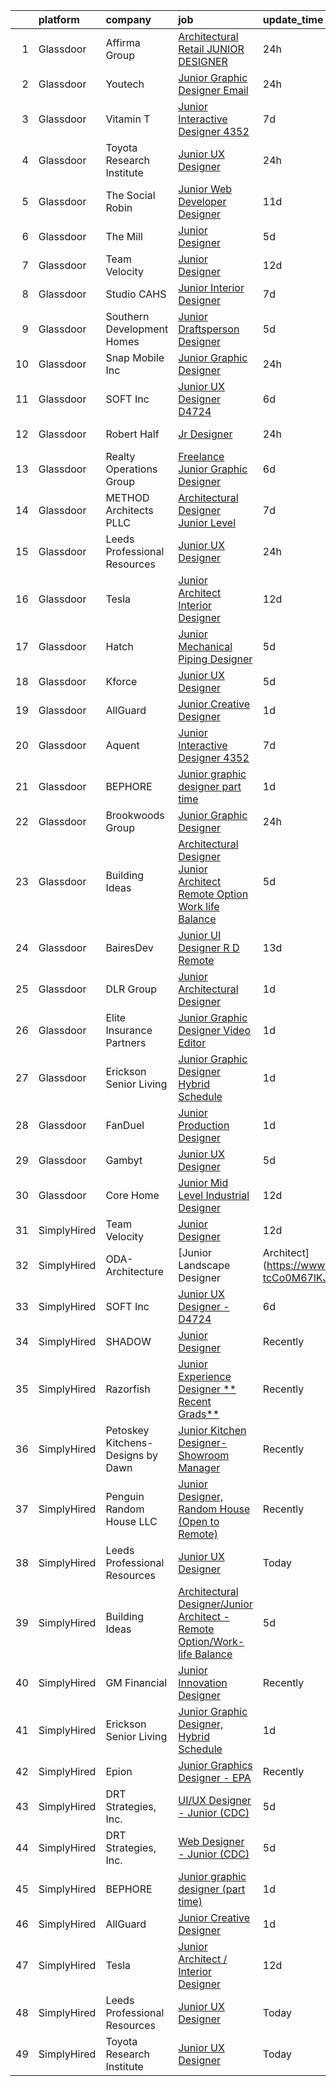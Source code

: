 

|    | platform    | company                            | job                                                                                                                                                                                                                                                                                                                                                                                                                                                                                                                                                                                                                                                                                                                                                                                                                                                                                                                                                                                | update_time   | location            |
|---:|:------------|:-----------------------------------|:-----------------------------------------------------------------------------------------------------------------------------------------------------------------------------------------------------------------------------------------------------------------------------------------------------------------------------------------------------------------------------------------------------------------------------------------------------------------------------------------------------------------------------------------------------------------------------------------------------------------------------------------------------------------------------------------------------------------------------------------------------------------------------------------------------------------------------------------------------------------------------------------------------------------------------------------------------------------------------------|:--------------|:--------------------|
|  1 | Glassdoor   | Affirma Group                      | [Architectural Retail   JUNIOR DESIGNER](https://www.glassdoor.com/partner/jobListing.htm?pos=124&ao=1136043&s=58&guid=00000183a70354a49468f318d58a4968&src=GD_JOB_AD&t=SR&vt=w&ea=1&cs=1_d4ced510&cb=1664954357346&jobListingId=1008184450261&jrtk=3-0-1gejg6l67itn7801-1gejg6l6mjfkm800-fad9a967ed286eab-)                                                                                                                                                                                                                                                                                                                                                                                                                                                                                                                                                                                                                                                                       | 24h           | New York, NY        |
|  2 | Glassdoor   | Youtech                            | [Junior Graphic Designer   Email](https://www.glassdoor.com/partner/jobListing.htm?pos=129&ao=1136043&s=58&guid=00000183a70354a49468f318d58a4968&src=GD_JOB_AD&t=SR&vt=w&ea=1&cs=1_f105c46a&cb=1664954357346&jobListingId=1008183538382&jrtk=3-0-1gejg6l67itn7801-1gejg6l6mjfkm800-bfa77df4337939d0-)                                                                                                                                                                                                                                                                                                                                                                                                                                                                                                                                                                                                                                                                              | 24h           | Lisle, IL           |
|  3 | Glassdoor   | Vitamin T                          | [Junior Interactive Designer  4352 ](https://www.glassdoor.com/partner/jobListing.htm?pos=115&ao=1110586&s=58&guid=00000183a70354a49468f318d58a4968&src=GD_JOB_AD&t=SR&vt=w&cs=1_d39affbe&cb=1664954357345&jobListingId=1008165450943&cpc=47CFDC01B3F81FAC&jrtk=3-0-1gejg6l67itn7801-1gejg6l6mjfkm800-45dbbc2ffe009176--6NYlbfkN0DMrcEu7yrtATojKJA7cEzGQ3FdRGWLh0CZQInL4ECGI6k5tN82kdM0cJmh4vC7GgggQDvIJaME93-siCc8CewYdoUSr6PBPqrEG1KDMMpBVW3MGgeniwtBM2cZMBedkwMam2HPc019PgExOQnT7OpD9fpgr0syFxiBw5Z7WHLau2I-YpNPYGkqqgKK0kvosZo5EMurcNM7MTQelAsNIVA8Xilw0cL3Ge6UzukOnnbewWP111ntXb-QUlBXQtLd9XDsGU4tkDxgj6U75QqRNi9lDsXRWrahOsAqVYii6fu9JnTtbKpiGbKqmP-5gXGas1OOs2eoMSZNQN-Z28VQ6b1iZad_OWMSVSFPPqdzr2Z4V4NE0sZv2yDs4ozxwoUTMdbmTr8Up4GiZqNi--sZ82mcGm_xh_iQ9UkO8Pt7Prg2xmlOppLAi3Xb96S4yA8FCjB8brpJErctt45LEaTvfjGBx5UjenDb6Qg-Oolg2_ZzA0gTecc4aO5n)                                                                                                                           | 7d            | Santa Monica, CA    |
|  4 | Glassdoor   | Toyota Research Institute          | [Junior UX Designer](https://www.glassdoor.com/partner/jobListing.htm?pos=101&ao=1110586&s=58&guid=00000183a70354a49468f318d58a4968&src=GD_JOB_AD&t=SR&vt=w&ea=1&cs=1_57f6f216&cb=1664954357343&jobListingId=1008184893847&cpc=F583A5AE0DDDFE3A&jrtk=3-0-1gejg6l67itn7801-1gejg6l6mjfkm800-738fbb5f364f3fa5--6NYlbfkN0DSgjPPcnEdvoK3uuxfISLALE6pB1FR7YSHOr_tSg5_QGIhoz_2VqUepdcKLBLI_zQShar7STHCaw-AtKl-iq5Fos__H5e0b0GWrXIJlPndMOlN7XLUCqH9lO0KcOMT6Zz52wikL2GuVfS-d9a2yjtC23_S3xCFA-rXgUExTSooHDrJEpP3y_kx6SGYD8ekZ-iRnPgsZqUL1HS593vdRZh1guEobEoMq_9TLCLzRfyWGI9ZPKfqMgQHUYXImFGqppVv89HWcW51L0M-13QbpEw0XaZemSurTwHXVcy-2qTgJpvK-JT05tDzQc5zasC_RYsTEdsUmZPoC8klYevZMnKkfesHIIQnoq0kcNYARZJh5_11BHoInj5ydTWuo3-tlC7-MATBnX134D7ECxa-nxgJ7Lb2XPbo94U71okjyisCSf5Yjqaf1SrEoxd71rkKhmH5lWl2zj4ZDZkzGhU0eBnKSmtlhhe-gUA6xMpkE9IGxQcFdUzoiO2-L4n6tvtNJ8lMWH5AZfuxZWFu5Iet49RrGsARKa-yTHe9eD27eD6W_BkdTMhKYjn31Q26KR0co_GuaVi-tzG2xOZNy3awScdp)                                      | 24h           | Los Altos, CA       |
|  5 | Glassdoor   | The Social Robin                   | [Junior Web Developer Designer](https://www.glassdoor.com/partner/jobListing.htm?pos=110&ao=1110586&s=58&guid=00000183a70354a49468f318d58a4968&src=GD_JOB_AD&t=SR&vt=w&ea=1&cs=1_1bd6ade6&cb=1664954357345&jobListingId=1008158385207&cpc=FAE5E775D180B2FB&jrtk=3-0-1gejg6l67itn7801-1gejg6l6mjfkm800-a4700ca198d49a1e--6NYlbfkN0BVEiCwtio_zq3mOGmhG3aHdQny94tlzy-k67z9IkphDraalBvzlH_uzJy8THcCVP2waJSd3yiwSETxdtK4p7WGdYe6iEdQIgLTJgRkgtmaAG-Ira_mL4q6O-3H-ODYq0f377Ah1rO660J0oLi7zvjCMqIM9s-nWo1gLlJP3or2dewY9edJ01451bpvce_yHEeZlDKeoRgec4L-a9yZkySbj5QdbUTcNPWdPjMpISfko2Lo1V05X8K6qnVd81sUv4zUJgfl9TsdyPGmdGKeGM6CVQXbvmu7VTrB7JggD6yd_G81HY8AGeA40tX_BbKCWPoBM01IvWc9pr8AD4q2UP6wvGQImFx2bHnhRocARTczY9OG3VkXfNEAy0xjPR_EXxmts5EssCYfliFHs-WIsV5hmK8GlEOj_aqZNGoCpfYgfyAX3q72cAiopcI1rd0wHcwBv_swQAPR0WHl-DDj5g8Z1RV__6P9f5Yfnru5589UJbD49EmOK260TXRMNpirEHuOHewUDCJTuddNxK-dP-wY)                                                                                           | 11d           | Dallas, TX          |
|  6 | Glassdoor   | The Mill                           | [Junior Designer](https://www.glassdoor.com/partner/jobListing.htm?pos=127&ao=1136043&s=58&guid=00000183a70354a49468f318d58a4968&src=GD_JOB_AD&t=SR&vt=w&ea=1&cs=1_3ec48a30&cb=1664954357346&jobListingId=1008172673054&jrtk=3-0-1gejg6l67itn7801-1gejg6l6mjfkm800-1a6e140fb066fe51-)                                                                                                                                                                                                                                                                                                                                                                                                                                                                                                                                                                                                                                                                                              | 5d            | Chicago, IL         |
|  7 | Glassdoor   | Team Velocity                      | [Junior Designer](https://www.glassdoor.com/partner/jobListing.htm?pos=122&ao=1136043&s=58&guid=00000183a70354a49468f318d58a4968&src=GD_JOB_AD&t=SR&vt=w&ea=1&cs=1_74b23044&cb=1664954357346&jobListingId=1008156664488&jrtk=3-0-1gejg6l67itn7801-1gejg6l6mjfkm800-158a96fec4a60011-)                                                                                                                                                                                                                                                                                                                                                                                                                                                                                                                                                                                                                                                                                              | 12d           | Remote              |
|  8 | Glassdoor   | Studio CAHS                        | [Junior Interior Designer](https://www.glassdoor.com/partner/jobListing.htm?pos=103&ao=1110586&s=58&guid=00000183a70354a49468f318d58a4968&src=GD_JOB_AD&t=SR&vt=w&ea=1&cs=1_5b437f34&cb=1664954357343&jobListingId=1008165933467&cpc=235F38378B0CF412&jrtk=3-0-1gejg6l67itn7801-1gejg6l6mjfkm800-a01a5fd29f97d5c4--6NYlbfkN0DI5hppOxWOBgc174CRcwCmRLsHO3FD312RuL3u3fOfFBm2g3QpF4lgnho_ExlUiGkhkr70htCxpGbDgmcJR9_63K7l6s2u-FTfni3c7wjkBfzyRznSnZAaU-Ca0kRfKpIFXjn1Crtz2B2Yu-4kctoevK_Au9y-5ZC5vwDwulv-simWz9TDG3D9WfyyjwlKQSJUgADcSxTsYC11VxnWhqYkUsy5Dpwd46uCeavkwg4_W0LHC6mN3CncVhdufLpwTQbP8HdlGBvnNWDM205n8KyVAig8Oe_DQsTSrXqOd5focJgYe6255rpzlFurrhZiDt1wpf5MOFspvaGDwG0pQkbvW51LGBo2vPAIirFIuPUUqXleO6riY-7BZFqncgd3B3jdH15PWqDXHm7CiZl7ungrcyvBQfuF2DQ6xUqX0CYNIut4EFYLA-yZfmA_5q3gmMv47vQgLH1RE0UbNaeJRoo4aCoYg5VYyRLy5AKD_qvt1461-7Jd6-kQCtz08X4sfAsmb0QP_upoB0Br6WmxFiZy)                                                                                                | 7d            | New York, NY        |
|  9 | Glassdoor   | Southern Development Homes         | [Junior Draftsperson Designer](https://www.glassdoor.com/partner/jobListing.htm?pos=121&ao=1136043&s=58&guid=00000183a70354a49468f318d58a4968&src=GD_JOB_AD&t=SR&vt=w&ea=1&cs=1_284440db&cb=1664954357346&jobListingId=1008171027254&jrtk=3-0-1gejg6l67itn7801-1gejg6l6mjfkm800-e982a287aa41a65c-)                                                                                                                                                                                                                                                                                                                                                                                                                                                                                                                                                                                                                                                                                 | 5d            | Charlottesville, VA |
| 10 | Glassdoor   | Snap  Mobile  Inc                  | [Junior Graphic Designer](https://www.glassdoor.com/partner/jobListing.htm?pos=126&ao=1136043&s=58&guid=00000183a70354a49468f318d58a4968&src=GD_JOB_AD&t=SR&vt=w&ea=1&cs=1_33b09553&cb=1664954357346&jobListingId=1008184515361&jrtk=3-0-1gejg6l67itn7801-1gejg6l6mjfkm800-76d0e8af46a2e9a0-)                                                                                                                                                                                                                                                                                                                                                                                                                                                                                                                                                                                                                                                                                      | 24h           | Seattle, WA         |
| 11 | Glassdoor   | SOFT Inc                           | [Junior UX Designer   D4724](https://www.glassdoor.com/partner/jobListing.htm?pos=125&ao=1136043&s=58&guid=00000183a70354a49468f318d58a4968&src=GD_JOB_AD&t=SR&vt=w&ea=1&cs=1_1839f691&cb=1664954357346&jobListingId=1008168032948&jrtk=3-0-1gejg6l67itn7801-1gejg6l6mjfkm800-abeb21ce7308843c-)                                                                                                                                                                                                                                                                                                                                                                                                                                                                                                                                                                                                                                                                                   | 6d            | Remote              |
| 12 | Glassdoor   | Robert Half                        | [Jr Designer](https://www.glassdoor.com/partner/jobListing.htm?pos=114&ao=1110586&s=58&guid=00000183a70354a49468f318d58a4968&src=GD_JOB_AD&t=SR&vt=w&ea=1&cs=1_8a9288dd&cb=1664954357345&jobListingId=1008184379569&cpc=7AD1D84939BBEEF3&jrtk=3-0-1gejg6l67itn7801-1gejg6l6mjfkm800-a38844128a6d92fd--6NYlbfkN0CpzDdaQkua3np5pkmj49lKioZwmwxQ-yx5plwbYmV_M5JFnt4wdhB5iDa-Stjn2BymNY-nJpXKZh_DLn6ZjOGv1g-84sBPd4_4-rcE5i-klGwgdOEygYWNorwFB5JzCUJbr4aGy2NVRef30WzkEVKuEsRr7SWCqQp1SQsTUOBxM-FhaH-rfHSnSwnMTG8ywzzNcvdEp-XMgSPBEu418W3dAG-xAyMhr_Zk8PJvJ4iQwS8GHX9BnfJxDtYV_SeHl7v7EthKEXEUhbkBNhABRJ58g-0yOZpiyUgHzD4yjCdjSRf86lqMklB85552sp3eQWuw_FDsbgoykFgLdKK3xGAZMQ3etiv0DT6lSYBx8N83tP4QH9skDDFHj6_K5APQTT4qOU2-oNAv3Y8AX8TJSEmGNai5J6ZRczzYjWkK0vdNvoy3MNuXN7PkEdniSDVn25Lw_vIdlkNxXDjckpTWx69Xgfw5HDjkzK2C20kQDkfSZTw0Xjtjnp59X_0vzQcYDEfjoyl_U6WRRGZB6uZfNM8ywSTdyIyxMa2ZtRmqTmW-YBMXadLNKvYwOW-dQ_5lc8E%3D)                                                               | 24h           | Saddle Brook, NJ    |
| 13 | Glassdoor   | Realty Operations Group            | [Freelance Junior Graphic Designer](https://www.glassdoor.com/partner/jobListing.htm?pos=130&ao=1136043&s=58&guid=00000183a70354a49468f318d58a4968&src=GD_JOB_AD&t=SR&vt=w&ea=1&cs=1_b18b0203&cb=1664954357346&jobListingId=1008168187709&jrtk=3-0-1gejg6l67itn7801-1gejg6l6mjfkm800-49a1ea0689eba6bf-)                                                                                                                                                                                                                                                                                                                                                                                                                                                                                                                                                                                                                                                                            | 6d            | New York, NY        |
| 14 | Glassdoor   | METHOD Architects  PLLC            | [Architectural Designer   Junior Level](https://www.glassdoor.com/partner/jobListing.htm?pos=111&ao=1110586&s=58&guid=00000183a70354a49468f318d58a4968&src=GD_JOB_AD&t=SR&vt=w&ea=1&cs=1_cbb6f58a&cb=1664954357344&jobListingId=1008165302403&cpc=F41FEAB56D215062&jrtk=3-0-1gejg6l67itn7801-1gejg6l6mjfkm800-f9dce6c78ba47d22--6NYlbfkN0CO3DEfAY9A68AIVwcxeRGvQUfeLcLgbZIyCfLEHxv2SRUguGQXX01tUzENjghuhaQHQuA7KkMCqbvHtt6pqHIQQT6og5MPzlZ_kzal7oTMeoRhvxRx0zTISGet1tqd_zCozlq_F1wPdSktW57OBvqQPerhuNmfKO-sVgu6iaFQ-nnb0RbS8hEShM3_Stgp9dUO7svC5vlGcy57XnX6HcfFP_C3LGZk1ighBxaHKU6A2iS4hTFhKvy1gRC9hxFJTz6VtkDxuKWFmm0yTTQWHKTAPVzqd0fRJ8iIanWgUmTAs0hUdlUXuBzT_4RFc49YUyxVuZJ-PK7hVECuY1jg3it5E8EUO1gNAoqYnArz8DFqZv4N8exLpzkc_d0_S-I0jHbGUepT2arN7OwlnUxi9czlBtOSoMwTNmv4fivCgiDwgOlm-aSUTI27EFXGb7IcBapjofQ2_0ENcMuRpltM6QvAxyv1OX3Uqd4KoL0ptHFgyap0auXSB1TqgFBGCq9PF-xX0HgS0vRJzYtXuzwEN_3N)                                                                                   | 7d            | New York, NY        |
| 15 | Glassdoor   | Leeds Professional Resources       | [Junior UX Designer](https://www.glassdoor.com/partner/jobListing.htm?pos=102&ao=1110586&s=58&guid=00000183a70354a49468f318d58a4968&src=GD_JOB_AD&t=SR&vt=w&ea=1&cs=1_2a1ca8f3&cb=1664954357343&jobListingId=1008183368915&cpc=723ADC3DFE402989&jrtk=3-0-1gejg6l67itn7801-1gejg6l6mjfkm800-0564f487d94262f5--6NYlbfkN0CLOCZTCChuiihVjlIkYrxs7DSyKBCTKtCFQmuoXzF4l_jhy5rhXOPYk9JiMIL8flmTacUQGa091zqZXcWus9YjZArZ-VRnM6d8VPkLX-nbux_QrsG8QHKa0wFoptSDh-r_Xvp6UnrPgUHn1JQxxkByWq-DRmPtp6PSUFx03KiRkL736groec_8gW_39cHV-fw_HXo1M82-L9tNonnTCUJYaYPNweKLcZFcfPwgHap_o_G_0Xbqdt25YiKPWL-ZSwxI8R7fjLdslzY-p4Us56dmKdkZYp0vLyzHa5z3lpivQghfmEjc-a1ZMJEGdqacR-xhxCtXmUxSq43LIgNcv4kG_CarmeSodc9z-v_ppAJmefXcMCBKEqWVmDmT5pVZVSgetbXKoJgxVxmOOqiSAjt2f2-gcyLCnbR9LFw0H3Xm_Pr3k-oY0QoOk0Hb2iu0tW4B2QyLjJdnm4zgSO8agbPGy3_xQSZLNzvf4_utNnsjkMBsyoqG5Nt-FE9PXSk7XJDDn3hSEDr5SQ%3D%3D)                                                                                                          | 24h           | Remote              |
| 16 | Glassdoor   | Tesla                              | [Junior Architect   Interior Designer](https://www.glassdoor.com/partner/jobListing.htm?pos=108&ao=1110586&s=58&guid=00000183a70354a49468f318d58a4968&src=GD_JOB_AD&t=SR&vt=w&cs=1_d93c4933&cb=1664954357344&jobListingId=1008157147737&cpc=8795CF9063CD573D&jrtk=3-0-1gejg6l67itn7801-1gejg6l6mjfkm800-baab56ef739f0413--6NYlbfkN0BkX03mv_qGbDFMol2YHqLRvzzvm2LmpzMO_FcYL_FtJlnJTzsjtFTdelRG5HbGrIeCZP9oCSI6IjmtPfiaj1XlVDlKXTdk79O9MqA69GgrhOkpmoaxVkjofgwpyWtxEPX-zC5RzbA9b3UcYY3vSKuaYyofKiHffW3Wu3hWJtqiaOBq1u5iRw9jzOutEFvfus1f94719dUOeljGI70TzfM5zB-iscLfCqDz8i-J-IllebqAlEkeZvgnuD2dS6AM-3jsS9BPvynfjkfSeCjDIoEgmEU1K1gFBk5-bItYNyTBakJJGsRrva2j02VSbllBD8g62cnbE4syXK-W5S8OKQgCbAft9Qn92wCsYHFaRUsa5a4wjTd7YC3kaYb3lNP46-_pqZ9Lx-wF7IAJ_6VrwCRbL_iolTrailoAnyPQbkpvE5wTHMam88cEOqBNezJFENvYX1gzWtctLC5KEgDvq4z6P79wEuAA5b_Nq4R3XOSKFZT9uWqFZaPyLYBCi9NuGMI%3D)                                                                                                           | 12d           | Austin, TX          |
| 17 | Glassdoor   | Hatch                              | [Junior Mechanical Piping Designer](https://www.glassdoor.com/partner/jobListing.htm?pos=128&ao=1136043&s=58&guid=00000183a70354a49468f318d58a4968&src=GD_JOB_AD&t=SR&vt=w&cs=1_ee9fe86a&cb=1664954357346&jobListingId=1008171137802&jrtk=3-0-1gejg6l67itn7801-1gejg6l6mjfkm800-ba3b91ef67be917a-)                                                                                                                                                                                                                                                                                                                                                                                                                                                                                                                                                                                                                                                                                 | 5d            | Tampa, FL           |
| 18 | Glassdoor   | Kforce                             | [Junior UX Designer](https://www.glassdoor.com/partner/jobListing.htm?pos=116&ao=1110586&s=58&guid=00000183a70354a49468f318d58a4968&src=GD_JOB_AD&t=SR&vt=w&cs=1_79e5e4a6&cb=1664954357345&jobListingId=1008171475806&cpc=8795CF9063CD573D&jrtk=3-0-1gejg6l67itn7801-1gejg6l6mjfkm800-4a452bcb5cd9e192--6NYlbfkN0C5IatSLh_Ak1q39eQQoPIxD737RW9NeiYGvIRXkrLjEBkC4LI6KweFWWPiS1PvvlwxA2m4CamoTgepIAcWS80dPYAlTDVotPDnTeOmZ3__NdUJMpsQ3s7hqh9LKGbit0-us6r01nDV-_8hIfKReOSUzPHKs3LRX9K02WsIylTwfI6Mps-YLF6rOqCJX3mVE0h5xMtY3ILJWsk2jN5UEFE2oKRLsYZoqgWKoBw8-ni4aSF5y_ERe1vsVNGadK45h4qaAxSUYb05qEDKxtx8EIuOeqs3oaa4kwOJ0iD6Rv_I_e14AoKVaVutXdDcj4M2AH1-iwJUQVyyhlCTpWzEJi8uBVutTZpeLAM48k256wJhvp5MHlkviuKEAF8G3K44ZrG1iFYs9gwhw5Wx5s1a6mkTbOSRog5To0mjrmjqHnOe-6dYaIlrFl-qKT6KNO2Tr5TNz6dK6Kd6Wwcb6BoCYDS_q2JB3Bs7CF7E91yyAjKmujufGwOWfSUvvjFEtcM1bW0tdlK9Pa1f92x0qIWEnbi4ezyK5TpRJaOT5npOKykQbZGODRW_5GbmqS5gevAIi091CEGEAAOeNmGx-C1Mf0eSo9C3Z6noo4U%3D)                             | 5d            | Wellesley Hills, MA |
| 19 | Glassdoor   | AllGuard                           | [Junior Creative Designer](https://www.glassdoor.com/partner/jobListing.htm?pos=119&ao=1136043&s=58&guid=00000183a70354a49468f318d58a4968&src=GD_JOB_AD&t=SR&vt=w&ea=1&cs=1_cd55192d&cb=1664954357346&jobListingId=1008181072001&jrtk=3-0-1gejg6l67itn7801-1gejg6l6mjfkm800-6b2420f902117d4f-)                                                                                                                                                                                                                                                                                                                                                                                                                                                                                                                                                                                                                                                                                     | 1d            | Remote              |
| 20 | Glassdoor   | Aquent                             | [Junior Interactive Designer  4352 ](https://www.glassdoor.com/partner/jobListing.htm?pos=113&ao=1110586&s=58&guid=00000183a70354a49468f318d58a4968&src=GD_JOB_AD&t=SR&vt=w&cs=1_64a0713a&cb=1664954357345&jobListingId=1008165513680&cpc=2CAED5C921A5F994&jrtk=3-0-1gejg6l67itn7801-1gejg6l6mjfkm800-bf130ab23b83691d--6NYlbfkN0DMrcEu7yrtATojKJA7cEzGQ3FdRGWLh0CZQInL4ECGI9gD0Wolx9R2v-Aex0-GK04wuCgzflPBRkRQfW92hu5bdB7I5i80oD0xKC7ZbT0oWx1mhDK9tT_G3lq83ALv5_npUo_hMljb4KaRsw9wJdbbIoRv6v9BEzOoHSMB09PFnCl3vLK8v1I28zAFw8HlKUqpPblhoQMfTGCy2EIsrpxThJjnjIEe157EKgd_Qok-3LL8aMULWQdrT66USVOLv4hcDyzQpgNAx47uvfXuUvo_xmIbaiOprpoEUEzIo5F3cKrl5vrUdkwzcTBwkx-v0vrbp48O4Ickk0dV0PY8Ulh5_sc5K9L5zhajWvrFfplYdcGZTBkvGpFcFsKjzlhiUDFf36l1sjG7CV0gX0gIhXlhm_k0QMgyN6hJfX9jfAcxoL_uylvUgl5BCE3lPH2KA6We8EpuNCvGIQ%3D%3D)                                                                                                                                                               | 7d            | Santa Monica, CA    |
| 21 | Glassdoor   | BEPHORE                            | [Junior graphic designer  part time ](https://www.glassdoor.com/partner/jobListing.htm?pos=118&ao=1136043&s=58&guid=00000183a70354a49468f318d58a4968&src=GD_JOB_AD&t=SR&vt=w&ea=1&cs=1_124b7a38&cb=1664954357346&jobListingId=1008180856708&jrtk=3-0-1gejg6l67itn7801-1gejg6l6mjfkm800-757171a30edce5cc-)                                                                                                                                                                                                                                                                                                                                                                                                                                                                                                                                                                                                                                                                          | 1d            | Remote              |
| 22 | Glassdoor   | Brookwoods Group                   | [Junior Graphic Designer](https://www.glassdoor.com/partner/jobListing.htm?pos=112&ao=1110586&s=58&guid=00000183a70354a49468f318d58a4968&src=GD_JOB_AD&t=SR&vt=w&ea=1&cs=1_262b2cae&cb=1664954357345&jobListingId=1008183432369&cpc=6A22310A23505C64&jrtk=3-0-1gejg6l67itn7801-1gejg6l6mjfkm800-ac04e8e67518a474--6NYlbfkN0C2uqA3XDUgDKcmBvjXsOcYMipuuK2YuqQdXWMwkRYvfUH_PNxZDnbzuxbupD1vOkcvO4V9x8TiqYoi_ls01aOChkqdDfHPyr4VxP38gjUZaJi9qHolUrwm6gSFVFnudbmucKke43u7DIYgY6LTUEfN3By5w9M-SS_e1RvvR8AXbvhwJFWy--AymgXrgHjtwb-jTzWWULTrvSNjvc75Z5XOalT4KBvQgMKIwPVEoWceTOffn_jVUNSRylKUPivQz8XQsxoSJBQRiBmf36GxqSAcGO1q9Y3Fg3gPTk74C9xlssJG_93yBpmeRop1Qr4yJb8XIYDK9tB8lVLssMMIsQv7PpQXstdu7HasYlsXBidR06I9SNLngDd8HkXIdArGfR4He_iqNOKzy_i-ab2CTGgFi7xydQGhDCXDbgtPHPTDk2zPZvzxQOGmSKcBfqsSEe8ovuXykAszb0TRiDfzF-W0Up1Gb1hbTbmo1oo9Px-BHGG8z6UQGj4Dn1kXVcQF8L4xTIas4wCZhg%3D%3D)                                                                                                     | 24h           | Waller, TX          |
| 23 | Glassdoor   | Building Ideas                     | [Architectural Designer Junior Architect   Remote Option Work life Balance](https://www.glassdoor.com/partner/jobListing.htm?pos=107&ao=1110586&s=58&guid=00000183a70354a49468f318d58a4968&src=GD_JOB_AD&t=SR&vt=w&ea=1&cs=1_47957ff0&cb=1664954357344&jobListingId=1008171437008&cpc=48B9F4758953335C&jrtk=3-0-1gejg6l67itn7801-1gejg6l6mjfkm800-219b57044d28879b--6NYlbfkN0BoeN8o2TtYIymYcGb3iHz_h7Kekt3ZVqOBcUvSGCcqparWjHNWVZZeWm_o72GM03fkO-FISpGjvi4pdg0b0qwW4F72u2hYhog7KeZh5pias19Rn4o8jGfQIOtxJheQWe-xaLrRfQU2ZbBuQctM44gLQG6MR5PCtcJMpquPKL3utDUq2MH-VfxrdwcE7Lro0mDzcfVjkPfXrK-j2Yev4UPzxk5c3eybnN50ig71bRkUKrDFi3QE_x0uCUIdY2dRV6IjbS0fLArNA5NMNt2CswPQeaev0wgu5Jda7Wn66XkJWHD9CHjRGJzfaTBJXs95OBclCYetkkBCXuWccV6LfxIfQb1J2GYDi3E8aNiBC3qBjXbpUtGnrweCe136cafIm0CS0M1JhP-Qp3KsK0-iNYbLiGfHGIzJOQg0acQxXn0_gdS9Tfk37f1PEXbjooEBlg81LkNqz90njGeiACiUwFrQh07dfgwr1Uv3_kzLgisiKpwf8g2gWtEicAdCMshFMy_CdhtBiHVGbRCA1HaI6IY4hvcIKAcsFHV9d-oxSQBF5NYu0Qy9D_braeu-9l-7PXo%3D) | 5d            | Nashville, TN       |
| 24 | Glassdoor   | BairesDev                          | [Junior UI Designer   R D   Remote](https://www.glassdoor.com/partner/jobListing.htm?pos=106&ao=1110586&s=58&guid=00000183a70354a49468f318d58a4968&src=GD_JOB_AD&t=SR&vt=w&cs=1_41d21626&cb=1664954357344&jobListingId=1008153488457&cpc=AC285F3A3ECA6BB0&jrtk=3-0-1gejg6l67itn7801-1gejg6l6mjfkm800-22334d203f101bca--6NYlbfkN0BfEGkshao4EhrCCf7LYqKO8VNtf9vkQrewuI3DmTR_-G3zJxSBeo1ORWaJUaUR2cJI3o73wb8YKaLcgKq9WK8IYI59m15eV8vcglsZZ7ypdJc15E26d6NhZag-UM6mUgzEdNHISO5vO8yL995Y577DP1X9IU0A_Gw2Cg4aVT9LVzYKAhR9GKgFUxIKWKUecCMB5RsokhUKngda4ZQYjriK2o4H474kOHI59Nf-WB6B-kqW-zr8aeOem_qZy6DWY2HvawC0rszjSbGxtepM47_wgwzSY1s1kJ5NC6k3Wg7L6Dte3d3Ee5TaIg6T_mQpahYE8lPU6NwxrtRAxLWdXbFETpBoU9r5eI5Ad2uULxhJZjrHtRCMaLvZIY1wsod8gc8mWImG1QkvyyYdPEuHWZJHKJ6Vfideve95klJLmlZJw8NG3TreRlCz4CQ57AQ57ig6w48bix63lApWXxff71kyRiB6KieC8-TiMviB5Zp4BxWhQszydX3IBXpDGT182Q2of5mhJswuTWPL2YE5YKm4v3euocqT3FNOJhGfATpg3lZrlAT26oQu21Ry8_eYzv7x2pWqDpjTXgacnrczkwn2)                            | 13d           | Colon, PA           |
| 25 | Glassdoor   | DLR Group                          | [Junior Architectural Designer](https://www.glassdoor.com/partner/jobListing.htm?pos=117&ao=1136043&s=58&guid=00000183a70354a49468f318d58a4968&src=GD_JOB_AD&t=SR&vt=w&ea=1&cs=1_19dee421&cb=1664954357345&jobListingId=1008182185380&jrtk=3-0-1gejg6l67itn7801-1gejg6l6mjfkm800-5a4f85e0ebbe7dbe-)                                                                                                                                                                                                                                                                                                                                                                                                                                                                                                                                                                                                                                                                                | 1d            | New York, NY        |
| 26 | Glassdoor   | Elite Insurance Partners           | [Junior Graphic Designer Video Editor](https://www.glassdoor.com/partner/jobListing.htm?pos=109&ao=1110586&s=58&guid=00000183a70354a49468f318d58a4968&src=GD_JOB_AD&t=SR&vt=w&ea=1&cs=1_86c4fd0e&cb=1664954357344&jobListingId=1008181127584&cpc=07D58528F3898F33&jrtk=3-0-1gejg6l67itn7801-1gejg6l6mjfkm800-217309723af9222e--6NYlbfkN0B4jp5mfsiLEiFpPCxOna81i2z6rJx9ZIZWhVZJ6SFnYfVQEZywHNdoFAJzM_W92NNFCGb7k2B7j3COkg7c_g4ydRHQBoS7uTSd8G9Ebt5LYCMrmtYGtZpuSSZzmQDa1ARWAgQwZT37U7sLnD4sG5FghobUI8WOOCzQHxG7ih1V5RYTGMAxoWZcEc16yOuQBsZOUDx55Rsh0Az8Z5Z8DocBw8a6l4UIyejyyGX1k9dlfEtT5rA2aXW7Ow9olSTQ8oWLhzYOVzcKcurp1nh392dl6aeZcviVgdPQ4K85ui3U7zwIoQjfRxGAT98fqLqYMl-h5aU2coFjZ-vLKvxIHtz6WzuKawOT-m91SS5nvLBEZSSVWB6WvOjTPTeUIOfKZLzMoOAM0MZhaYZAaShvMOhUvw1YDtdtiFN5NmxTbIYNuUhrH8EKiOAqQgmycpjUudxXoZh2UT_r6qOkoWLPYITfEMyBJuoO-dHtmtOJo9Y1X3Gdl4o1Q1tlarJCkPG4ZPSch9TQUyGU8g%3D%3D)                                                                                        | 1d            | Palm Harbor, FL     |
| 27 | Glassdoor   | Erickson Senior Living             | [Junior Graphic Designer  Hybrid Schedule](https://www.glassdoor.com/partner/jobListing.htm?pos=105&ao=1110586&s=58&guid=00000183a70354a49468f318d58a4968&src=GD_JOB_AD&t=SR&vt=w&cs=1_dd6196a8&cb=1664954357343&jobListingId=1008181622820&cpc=9C4F014304452074&jrtk=3-0-1gejg6l67itn7801-1gejg6l6mjfkm800-0951b05987dfed0f--6NYlbfkN0Aw3paYmwU6FofVDdXTN6b2jRH4engFYV06vIOeUBvgcMPmiZAagjCk1RrrziBtCf7tpnaIWTetQkU4Bk801G2TR76OEPdi5tqiW5RJSEKhClqLDEX6Edi6ruZ8jWTKy4HMvfAcukzUPcxMktpIdwdVjvOEItJhGX0NcMu91RrkW8vjKZfufOqI0X8cWh9dv9REticw6bnSF4TT6sg5u9Xm-kCa49rF_EzAEWqHuFdvTFmqbuZ6S0s7uz7w0keTY-8Zq59EgPuSrOAdxuoHNajcYIMf8QRF_BoDMec8Rq3MenpEXnK7_o1Vv_1jdYjEcVbp0T9dryr1BXCbiFaaiMlv16oWkkZSuS9mVG-K02xbMafOBR6eJF6Ls9jeJ0CXX-LrWNW5EtubMvZWfcWjpRxCtYae4cP39688Au3QlNebhnN4k7fb5-_XHQcZZr0_0zm7XzpQlQt2O5xgGwLl2G5u1QriQEOapuqj6y7zpz5UH8s9nSkWvv1opHns5gkwEIvbl_-t7RlccKWAICk_7AEbKWDbFkNZszaF34PriYNwaGAJlTuzS9ER)                                                     | 1d            | Baltimore, MD       |
| 28 | Glassdoor   | FanDuel                            | [Junior Production Designer](https://www.glassdoor.com/partner/jobListing.htm?pos=123&ao=1136043&s=58&guid=00000183a70354a49468f318d58a4968&src=GD_JOB_AD&t=SR&vt=w&ea=1&cs=1_45e28229&cb=1664954357346&jobListingId=1008181112164&jrtk=3-0-1gejg6l67itn7801-1gejg6l6mjfkm800-8e23cb7f0ffa0fd0-)                                                                                                                                                                                                                                                                                                                                                                                                                                                                                                                                                                                                                                                                                   | 1d            | New York, NY        |
| 29 | Glassdoor   | Gambyt                             | [Junior UX Designer](https://www.glassdoor.com/partner/jobListing.htm?pos=120&ao=1136043&s=58&guid=00000183a70354a49468f318d58a4968&src=GD_JOB_AD&t=SR&vt=w&ea=1&cs=1_59822a88&cb=1664954357346&jobListingId=1008170290257&jrtk=3-0-1gejg6l67itn7801-1gejg6l6mjfkm800-56ffb5caf77c5941-)                                                                                                                                                                                                                                                                                                                                                                                                                                                                                                                                                                                                                                                                                           | 5d            | Ann Arbor, MI       |
| 30 | Glassdoor   | Core Home                          | [Junior   Mid Level Industrial Designer](https://www.glassdoor.com/partner/jobListing.htm?pos=104&ao=1110586&s=58&guid=00000183a70354a49468f318d58a4968&src=GD_JOB_AD&t=SR&vt=w&ea=1&cs=1_95fc2c22&cb=1664954357344&jobListingId=1008156590778&cpc=44CD5376B8534B8F&jrtk=3-0-1gejg6l67itn7801-1gejg6l6mjfkm800-626ca36a7bdbee6d--6NYlbfkN0Bv3BuL00Aja834RgiiAmOpNJI9Ln7tSjVxl8MWezLy2sN4lrFKydtuizsZoCWwV-S61gF-1oUn-Sd3L1bXUnEZjAAehKd39JoA2NQorIcg3pjaG_zRYwsT_E7Z1Yei4bTmJpNx8OWpsNunDDt1K2xp2EHWLTOmpgv4VcUkZEJNQ-H1R7y6E5bwISB65b7405oerahAtMBoK4EBOuN6Eq8NScMFIODSVIrIHSmbfw-3lyqVH9LkTxYL9__RyIljHZ03toMxD1Mc_LkmMUhcXfSwYP0Kp0Aryz-8vhOaZT5yfBnaQV2LVO7-SVSyxYZxZe2-jNsEIMPSyg683wsSla3k00KL8qQwDT1OOYXsqC1llM5zrd8ahguvdEDQ8n-NCneLquozRFpTpyIBTvoby1-Wo7qdT7UmXClEZVxrI2Rstk7QfRAZVdWScuwpNoS6Hbn0kkfsmJuwwo-01bZvCXI4g9F9mwgmZI7IDiwmgc8GXBPq2_DyJ9UK-Xwhxs9Z8sm4WhrSm7O9jn0zA4t6AguTKQyEHe_6kbY%3D)                                                                    | 12d           | New York, NY        |
| 31 | SimplyHired | Team Velocity                      | [Junior Designer](https://www.simplyhired.com/job/sEBKX6T3LWHxGCzkGvfEOfbV34cLFky3FMq-zwVEgitp-90KjPNDJA?q=junior+designer)                                                                                                                                                                                                                                                                                                                                                                                                                                                                                                                                                                                                                                                                                                                                                                                                                                                        | 12d           | Remote              |
| 32 | SimplyHired | ODA-Architecture                   | [Junior Landscape Designer | Architect](https://www.simplyhired.com/job/aSBGM9YL85IxQqIRWGfRHh5WAjr01Ik-tcCo0M67lKJ8LvfbB_yWNg?q=junior+designer)                                                                                                                                                                                                                                                                                                                                                                                                                                                                                                                                                                                                                                                                                                                                                                                                                                  | Recently      | New York, NY        |
| 33 | SimplyHired | SOFT Inc                           | [Junior UX Designer - D4724](https://www.simplyhired.com/job/JQ33SXrRTVaPuXxl_VSNQBkj61ccHVVla37t6JkkLbPdI2orUL6puA?q=junior+designer)                                                                                                                                                                                                                                                                                                                                                                                                                                                                                                                                                                                                                                                                                                                                                                                                                                             | 6d            | Remote              |
| 34 | SimplyHired | SHADOW                             | [Junior Designer](https://www.simplyhired.com/job/agjV5-y7l0QccSCnq658GZwD0W9D72p0vH3jw7aFomUueqQec7xVvQ?q=junior+designer)                                                                                                                                                                                                                                                                                                                                                                                                                                                                                                                                                                                                                                                                                                                                                                                                                                                        | Recently      | New York, NY        |
| 35 | SimplyHired | Razorfish                          | [Junior Experience Designer ** Recent Grads**](https://www.simplyhired.com/job/LVjTEWrAAnVy07pQdVhJLVt8UH_3u-kBaX7o8FhRnbnL4NVPnzLYgg?q=junior+designer)                                                                                                                                                                                                                                                                                                                                                                                                                                                                                                                                                                                                                                                                                                                                                                                                                           | Recently      | Atlanta, GA         |
| 36 | SimplyHired | Petoskey Kitchens- Designs by Dawn | [Junior Kitchen Designer- Showroom Manager](https://www.simplyhired.com/job/bBgCganqxhHUWIHHbG6LIz2kj7TjXarug96hiSAewXa31mDSMjPzGg?q=junior+designer)                                                                                                                                                                                                                                                                                                                                                                                                                                                                                                                                                                                                                                                                                                                                                                                                                              | Recently      | Petoskey, MI        |
| 37 | SimplyHired | Penguin Random House LLC           | [Junior Designer, Random House (Open to Remote)](https://www.simplyhired.com/job/YO9cGOA5iSYWX3EyHHyLnAzMZHKBXbpadUeaCXhwzvjdv53khg9dPA?q=junior+designer)                                                                                                                                                                                                                                                                                                                                                                                                                                                                                                                                                                                                                                                                                                                                                                                                                         | Recently      | New York, NY        |
| 38 | SimplyHired | Leeds Professional Resources       | [Junior UX Designer](https://www.simplyhired.com/job/roX0aApQs4R03ADfPIPWx32jue201KvTsQY7_537o8TGug3DaXkcng?q=junior+designer)                                                                                                                                                                                                                                                                                                                                                                                                                                                                                                                                                                                                                                                                                                                                                                                                                                                     | Today         | Remote              |
| 39 | SimplyHired | Building Ideas                     | [Architectural Designer/Junior Architect - Remote Option/Work-life Balance](https://www.simplyhired.com/job/ka5Z0KBQYE6VqxK09CYBdINXsgvz1MF85HDeQniR7lJDqpyv3FInzA?q=junior+designer)                                                                                                                                                                                                                                                                                                                                                                                                                                                                                                                                                                                                                                                                                                                                                                                              | 5d            | Nashville, TN       |
| 40 | SimplyHired | GM Financial                       | [Junior Innovation Designer](https://www.simplyhired.com/job/eVSXdvYtUYqndtEmCoksyOmXMOF1SVx77YG8gFYV7bzaTvwOaZisEw?q=junior+designer)                                                                                                                                                                                                                                                                                                                                                                                                                                                                                                                                                                                                                                                                                                                                                                                                                                             | Recently      | Arlington, TX       |
| 41 | SimplyHired | Erickson Senior Living             | [Junior Graphic Designer, Hybrid Schedule](https://www.simplyhired.com/job/6qB93vvqPvFhPOmGH3osFAJ9a2gSoXiU9ko4kO-qhdfCIAEgZNr4tg?q=junior+designer)                                                                                                                                                                                                                                                                                                                                                                                                                                                                                                                                                                                                                                                                                                                                                                                                                               | 1d            | Baltimore, MD       |
| 42 | SimplyHired | Epion                              | [Junior Graphics Designer - EPA](https://www.simplyhired.com/job/SJ_ulI1gGXqOKHH5FH5MMFpM9pCiTHKBK78odMbWAzl_0uWToOoQgw?q=junior+designer)                                                                                                                                                                                                                                                                                                                                                                                                                                                                                                                                                                                                                                                                                                                                                                                                                                         | Recently      | Remote              |
| 43 | SimplyHired | DRT Strategies, Inc.               | [UI/UX Designer - Junior (CDC)](https://www.simplyhired.com/job/V-YAuDqaFTAE6WVj9to-5Ro_edaWx3jqiU_cYhVhFJxsLwiINrTHuw?q=junior+designer)                                                                                                                                                                                                                                                                                                                                                                                                                                                                                                                                                                                                                                                                                                                                                                                                                                          | 5d            | Remote              |
| 44 | SimplyHired | DRT Strategies, Inc.               | [Web Designer - Junior (CDC)](https://www.simplyhired.com/job/t4rNrZ0uelhck-3KEkD7WiZMSagH7f-oPBXZ5HbYV6nK82mgCd9-xQ?q=junior+designer)                                                                                                                                                                                                                                                                                                                                                                                                                                                                                                                                                                                                                                                                                                                                                                                                                                            | 5d            | Remote              |
| 45 | SimplyHired | BEPHORE                            | [Junior graphic designer (part time)](https://www.simplyhired.com/job/Q2f_45fMMEbLlj1F16NfIJv0FV-hctnAlXHDZsb-G2Ajms4kp9uY7Q?q=junior+designer)                                                                                                                                                                                                                                                                                                                                                                                                                                                                                                                                                                                                                                                                                                                                                                                                                                    | 1d            | Remote              |
| 46 | SimplyHired | AllGuard                           | [Junior Creative Designer](https://www.simplyhired.com/job/_B_O8C9swe43N0FGYbiQBAElI61bgZExWAWv-cW8oh2TjHAilkE02w?q=junior+designer)                                                                                                                                                                                                                                                                                                                                                                                                                                                                                                                                                                                                                                                                                                                                                                                                                                               | 1d            | Remote              |
| 47 | SimplyHired | Tesla                              | [Junior Architect / Interior Designer](https://www.simplyhired.com/job/v57gVywunZ0z1HhOcxIPygeyQk7J75F__4WlvzfZilTnEocKcgb2BA?q=junior+designer)                                                                                                                                                                                                                                                                                                                                                                                                                                                                                                                                                                                                                                                                                                                                                                                                                                   | 12d           | Austin, TX          |
| 48 | SimplyHired | Leeds Professional Resources       | [Junior UX Designer](https://www.simplyhired.com/job/roX0aApQs4R03ADfPIPWx32jue201KvTsQY7_537o8TGug3DaXkcng?q=junior+designer)                                                                                                                                                                                                                                                                                                                                                                                                                                                                                                                                                                                                                                                                                                                                                                                                                                                     | Today         | Remote              |
| 49 | SimplyHired | Toyota Research Institute          | [Junior UX Designer](https://www.simplyhired.com/job/ecyUf4oJw8WyKf7qQyVR69H_HgZXqCBu5KMHCfDVP4CDLkNANeqleg?q=junior+designer)                                                                                                                                                                                                                                                                                                                                                                                                                                                                                                                                                                                                                                                                                                                                                                                                                                                     | Today         | Los Altos, CA       |